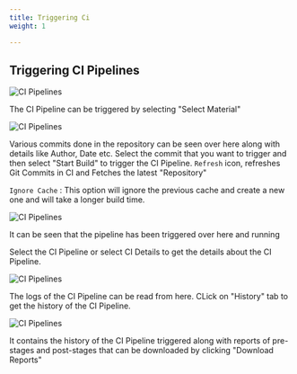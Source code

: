 ```yaml
---
title: Triggering Ci
weight: 1

---
```


## Triggering CI Pipelines
![CI Pipelines](/img/triggers.JPG "Triggering CI Pipelines")

The CI Pipeline can be triggered by selecting "Select Material"


![CI Pipelines](/CI_select.JPG "Triggering CI Pipelines")

Various commits done in the repository can be seen over here along with details like Author, Date etc.
Select the commit that you want to trigger and then select "Start Build" to trigger the CI Pipeline.
`Refresh` icon, refreshes Git Commits in CI and Fetches the latest "Repository"

`Ignore Cache` : This option will ignore the previous cache and create a new one and will take a longer build time.



![CI Pipelines](/img/CI2.JPG "Triggering CI Pipelines")

It can be seen that the pipeline has been triggered over here and running

Select the CI Pipeline or select CI Details to get the details about the CI Pipeline.

![CI Pipelines](/img/CIlogs.JPG "Triggering CI Pipelines")

The logs of the CI Pipeline can be read from here.
CLick on "History" tab to get the history of the CI Pipeline.

![CI Pipelines](/img/CIhistory.JPG "Triggering CI Pipelines")

It contains the history of the CI Pipeline triggered along with reports of pre-stages and post-stages that can be downloaded by clicking "Download Reports"

<br>